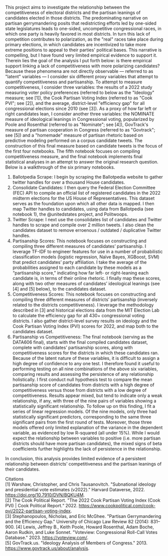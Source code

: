 This project aims to investigate the relationship between the competitiveness of electoral districts and the partisan leanings of candidates elected in those districts. The predominating narrative on partisan gerrymandering posits that redistricting efforts led by one-sided state legislatures leads to one-sided, uncompetitive congressional races, in which one party is heavily favored in most districts. In turn this lack of competition contributes to polarization, as the "real" races take place during primary elections, in which candidates are incentivized to take more extreme positions to appeal to their parties' political bases. This narrative is compelling, but I have found very limited empirical evidence to support it. Therein lies the goal of the analysis I put forth below: is there empirical support linking a lack of competitiveness with more polarizing candidates?
Because these phenomena are not directly observable — referred to as "latent" variables — I consider six different proxy variables that attempt to quantify competitiveness and partisanship. To attempt to measure competitiveness, I consider three variables: the results of a 2022 study measuring voter policy preferences (referred to below as the "Ideology" measure; see [1]), the Cook Partisan Voting Index (referred to as "Cook PVI"; see [2]), and the average, district-level "efficiency gap" for all congressional elections since 2010 (see [3]). As a proxy of how far left or right candidates lean, I consider another three variables: the NOMINATE measure of ideological leanings in Congressional voting, popularized by Poole and Rosenthal (referred to as "Nominate"; see [4]), GovTrack's measure of partisan cooperation in Congress (referred to as "Govtrack"; see [5]) and a "homemade" measure of partisan rhetoric based on predictive modeling performed on a corpus candidate tweets. The construction of this final measure based on candidate tweets is the focus of the first four notebooks. The fifth notebook focuses on compiling competitiveness measure, and the final notebook implements final statistical analyses in an attempt to answer the original research question.
Below is a walkthrough of the six primary notebooks.
1.	Ballotpedia Scrape: I begin by scraping the Ballotpedia website to gather twitter handles for over a thousand House candidates.  
2.	Consolidate Candidates: I then query the Federal Election Committee (FEC) API to compile an official list of registered candidates in the 2022 midterm elections for the US House of Representatives. This dataset serves as the foundation upon which all other data is mapped. I then map Twitter handles to candidates, using data from Ballotpedia (see notebook 1), the @unitedstates project, and Politwoops.   
3.	Twitter Scrape: I next use the consolidates list of candidates and Twitter handles to scrape and compile over 2 million tweets. I also clean the candidates dataset to remove erroenous / outdated / duplicative Twitter handles.  
4.	Partisanship Scores: This notebook focuses on constructing and compiling three different measures of candidates’ partisanship. I leverage TF-IDF to engineer features for use in a number of probabilistic classification models (logistic regression, Naïve Bayes, XGBoost, SVM) that predict candidates’ party affiliation. I take the average of the probabilities assigned to each candidate by these models as a “partisanship score,” indicating how far left- or right-leaning each candidate is, in terms of their online rhetoric. I finally map these scores, along with two other measures of candidates’ ideological leanings (see [4] and [5] below), to the candidates dataset.  
5.	Competitiveness Scores: This notebook focuses on constructing and compiling three different measures of districts’ partisanship (inversely related to the districts competitiveness). I leverage the methodology described in [3] and historical elections data from the MIT Election Lab to calculate the efficiency gap for all 430+ congressional voting districts. I also gather district-level survey results on ideology and the Cook Partisan Voting Index (PVI) scores for 2022, and map both to the candidates dataset.  
6.	Partisanship vs Competitiveness: The final notebook (serving as the DATA606 final), starts with the final compiled candidates dataset, complete with candidates’ partisanship scores, along with competitiveness scores for the districts in which these candidates ran. Because of the latent nature of these variables, it is difficult to assign a high degree of confidence to any one test. I therefore found it useful to performing testing on all nine combinations of the above six variables, comparing results and assessing the persistence of any relationship holistically. I first conduct null hypothesis test to compare the mean partisanship score of candidates from districts with a high degree of competitiveness versus those from districts with a low degree of competitiveness. Results appear mixed, but tend to indicate only a weak relationship, if any, with three of the nine pairs of variables showing a statistically significant relationship. To follow up on this finding, I fit a series of linear regression models. Of the nine models, only three had statistically significant predictors, corresponding to the same three significant pairs from the first round of tests. Moreover, those three models offered only limited explanation of the variance in the dependent variable, as evidenced by low R-squared (all under 15%). While I would expect the relationship between variables to positive (i.e. more partisan districts should have more partisan candidates), the mixed signs of beta coefficients further highlights the lack of persistence in the relationship.

In conclusion, this analysis provides limited evidence of a persistent relationship between districts’ competitiveness and the partisan leanings of their candidates. 

Citations  
[1] Warshaw, Christopher, and Chris Tausanovitch. "Subnational ideology and presidential vote estimates (v2022)." Harvard Dataverse, 2022. https://doi.org/10.7910/DVN/BQKU4M.  
[2] The Cook Political Report. "The 2022 Cook Partisan Voting Index (Cook PVI) | Cook Political Report.“ 2022. https://www.cookpolitical.com/cook-pvi/2022-partisan-voting-index.  
[3] Stephanopoulos, Nicholas, and Eric McGhee. "Partisan Gerrymandering and the Efficiency Gap." University of Chicago Law Review 82 (2014): 831–900.
[4] Lewis, Jeffrey B., Keith Poole, Howard Rosenthal, Adam Boche, Aaron Rudkin, and Luke Sonnet. "Voteview: Congressional Roll-Call Votes Database." 2023. https://voteview.com/.  
[5] GovTrack.us. "Ideology Analysis of Members of Congress." 2013. https://www.govtrack.us/about/analysis.
